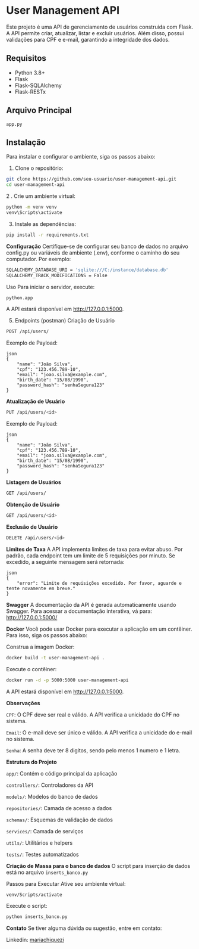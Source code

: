 # User Management API

Este projeto é uma API de gerenciamento de usuários construída com Flask. A API permite criar, atualizar, listar e excluir usuários. Além disso, possui validações para CPF e e-mail, garantindo a integridade dos dados.

## Requisitos

- Python 3.8+
- Flask
- Flask-SQLAlchemy
- Flask-RESTx
## Arquivo Principal 

`app.py`

## Instalação

Para instalar e configurar o ambiente, siga os passos abaixo:

1. Clone o repositório:

```sh
git clone https://github.com/seu-usuario/user-management-api.git
cd user-management-api
````
2 . Crie um ambiente virtual:

```sh
python -m venv venv
venv\Scripts\activate
```
3. Instale as dependências:

```sh
pip install -r requirements.txt
```
**Configuração**
Certifique-se de configurar seu banco de dados no arquivo config.py ou variáveis de ambiente (.env), conforme o caminho do seu computador. Por exemplo:

```sh
SQLALCHEMY_DATABASE_URI = 'sqlite:///C:/instance/database.db'
SQLALCHEMY_TRACK_MODIFICATIONS = False
````
Uso
Para iniciar o servidor, execute:

```sh
python.app
````
A API estará disponível em http://127.0.0.1:5000.

5. Endpoints (postman)
Criação de Usuário
```sh
POST /api/users/
```
Exemplo de Payload:
```sn
json
{
    "name": "João Silva",
    "cpf": "123.456.789-10",
    "email": "joao.silva@example.com",
    "birth_date": "15/08/1990",
    "password_hash": "senhaSegura123"
}
```

**Atualização de Usuário**
```sh
PUT /api/users/<id>
```
Exemplo de Payload:

```sn
json
{
    "name": "João Silva",
    "cpf": "123.456.789-10",
    "email": "joao.silva@example.com",
    "birth_date": "15/08/1990",
    "password_hash": "senhaSegura123"
}
```

**Listagem de Usuários**
```sh
GET /api/users/
```

**Obtenção de Usuário**
```sh
GET /api/users/<id>
```

**Exclusão de Usuário**
```sh
DELETE /api/users/<id>
```

**Limites de Taxa**
A API implementa limites de taxa para evitar abuso. Por padrão, cada endpoint tem um limite de 5 requisições por minuto. Se excedido, a seguinte mensagem será retornada:

```sn
json
{
    "error": "Limite de requisições excedido. Por favor, aguarde e tente novamente em breve."
}
```

**Swagger**
A documentação da API é gerada automaticamente usando Swagger. Para acessar a documentação interativa, vá para:
http://127.0.0.1:5000/

**Docker**
Você pode usar Docker para executar a aplicação em um contêiner. Para isso, siga os passos abaixo:

Construa a imagem Docker:

```sh
docker build -t user-management-api .
```

Execute o contêiner:

```sh
docker run -d -p 5000:5000 user-management-api
```
A API estará disponível em http://127.0.0.1:5000.

**Observações**

`CPF`: O CPF deve ser real e válido. A API verifica a unicidade do CPF no sistema.

`Email`: O e-mail deve ser único e válido. A API verifica a unicidade do e-mail no sistema.

`Senha`: A senha deve ter 8 digitos, sendo pelo menos 1 numero e 1 letra.

**Estrutura do Projeto**

`app/`: Contém o código principal da aplicação

`controllers/`: Controladores da API

`models/`: Modelos do banco de dados

`repositories/`: Camada de acesso a dados

`schemas/`: Esquemas de validação de dados

`services/`: Camada de serviços

`utils/`: Utilitários e helpers

`tests/`: Testes automatizados

**Criação de Massa para o banco de dados**
O script para inserção de dados está no arquivo `inserts_banco.py`

Passos para Executar
Ative seu ambiente virtual:
```sh
venv/Scripts/activate
```
Execute o script:
```sh
python inserts_banco.py
```
**Contato**
Se tiver alguma dúvida ou sugestão, entre em contato:


Linkedin: [mariachiquezi](https://www.linkedin.com/in/maria-eduarda-chiquezi/)
